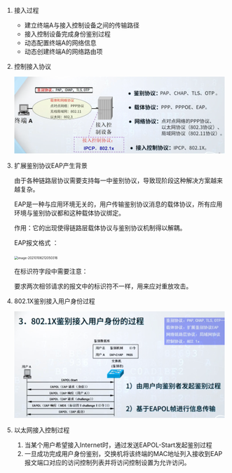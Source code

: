 1. 接入过程

   - 建立终端A与接入控制设备之间的传输路径
   - 接入控制设备完成身份鉴别过程
   - 动态配置终端A的网络信息
   - 动态创建终端A的网络路由项

2. 控制接入协议

   <img src="https://raw.githubusercontent.com/CooperXJ/ImageBed/master/img/20210106202245.png" alt="image-20210106202241082" style="zoom:50%;" />

3. 扩展鉴别协议EAP产生背景

   由于各种链路层协议需要支持每一中鉴别协议，导致现阶段这种解决方案越来越复杂。

   EAP是一种与应用环境无关的，用户传输鉴别协议消息的载体协议，所有应用环境与鉴别协议都和这种载体协议绑定。

   作用：它的出现使得链路层载体协议与鉴别协议机制得以解耦。

   

   EAP报文格式 ：

   

   <img src="/Users/cooper/Library/Application Support/typora-user-images/image-20210106212050316.png" alt="image-20210106212050316" style="zoom:50%;" />

   在标识符字段中需要注意：

   要求两次相邻请求的报文中的标识符不一样，用来应对重放攻击。

4. 802.1X鉴别接入用户身份过程

   <img src="https://raw.githubusercontent.com/CooperXJ/ImageBed/master/img/20210106212917.png" alt="image-20210106212912871" style="zoom:50%;" />

5. 以太网接入控制过程
   1. 当某个用户希望接入Internet时，通过发送EAPOL-Start发起鉴别过程
   2. 一旦成功完成用户身份鉴别，交换机将该终端的MAC地址列入接收到EAP报文端口对应的访问控制列表并将访问控制设置为允许访问。